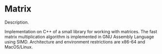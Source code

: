 # Matrix

Description.

Implementation on C++ of a small library
for working with matrices. The fast matrix
multiplication algorithm is implemented in
GNU Assembly Language using SIMD.
Architecture and environment restrictions
are x86-64 and MacOS/Linux.
